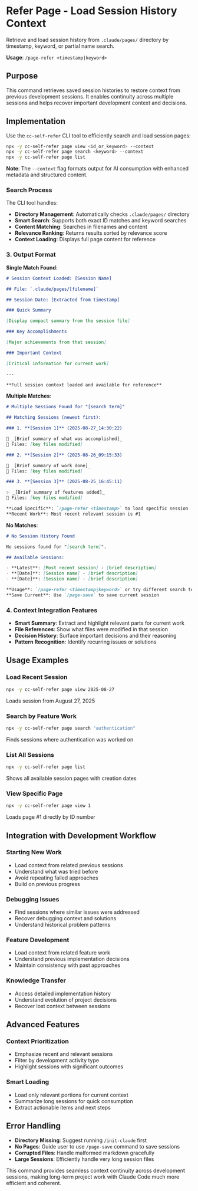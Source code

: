 # Refer Page - Load Session History Context

Retrieve and load session history from `.claude/pages/` directory by timestamp, keyword, or partial name search.

**Usage**: `/page-refer <timestamp|keyword>`

## Purpose

This command retrieves saved session histories to restore context from previous development sessions. It enables continuity across multiple sessions and helps recover important development context and decisions.

## Implementation

Use the `cc-self-refer` CLI tool to efficiently search and load session pages:

```bash
npx -y cc-self-refer page view <id_or_keyword> --context
npx -y cc-self-refer page search <keyword> --context
npx -y cc-self-refer page list
```

**Note**: The `--context` flag formats output for AI consumption with enhanced metadata and structured content.

### Search Process

The CLI tool handles:

- **Directory Management**: Automatically checks `.claude/pages/` directory
- **Smart Search**: Supports both exact ID matches and keyword searches
- **Content Matching**: Searches in filenames and content
- **Relevance Ranking**: Returns results sorted by relevance score
- **Context Loading**: Displays full page content for reference

### 3. Output Format

**Single Match Found**:

```markdown
# Session Context Loaded: [Session Name]

## File: `.claude/pages/[filename]`

## Session Date: [Extracted from timestamp]

### Quick Summary

[Display compact summary from the session file]

### Key Accomplishments

[Major achievements from that session]

### Important Context

[Critical information for current work]

---

**Full session context loaded and available for reference**
```

**Multiple Matches**:

```markdown
# Multiple Sessions Found for "[search term]"

## Matching Sessions (newest first):

### 1. **[Session 1]** (2025-08-27_14:30:22)

📝 _[Brief summary of what was accomplished]_
📁 Files: [key files modified]

### 2. **[Session 2]** (2025-08-26_09:15:33)

🔧 _[Brief summary of work done]_
📁 Files: [key files modified]

### 3. **[Session 3]** (2025-08-25_16:45:11)

✨ _[Brief summary of features added]_
📁 Files: [key files modified]

**Load Specific**: `/page-refer <timestamp>` to load specific session
**Recent Work**: Most recent relevant session is #1
```

**No Matches**:

```markdown
# No Session History Found

No sessions found for "[search term]".

## Available Sessions:

- **Latest**: [Most recent session] - [brief description]
- **[Date]**: [Session name] - [brief description]
- **[Date]**: [Session name] - [brief description]

**Usage**: `/page-refer <timestamp|keyword>` or try different search terms
**Save Current**: Use `/page-save` to save current session
```

### 4. Context Integration Features

- **Smart Summary**: Extract and highlight relevant parts for current work
- **File References**: Show what files were modified in that session
- **Decision History**: Surface important decisions and their reasoning
- **Pattern Recognition**: Identify recurring issues or solutions

## Usage Examples

### Load Recent Session

```bash
npx -y cc-self-refer page view 2025-08-27
```

Loads session from August 27, 2025

### Search by Feature Work

```bash
npx -y cc-self-refer page search "authentication"
```

Finds sessions where authentication was worked on

### List All Sessions

```bash
npx -y cc-self-refer page list
```

Shows all available session pages with creation dates

### View Specific Page

```bash
npx -y cc-self-refer page view 1
```

Loads page #1 directly by ID number

## Integration with Development Workflow

### Starting New Work

- Load context from related previous sessions
- Understand what was tried before
- Avoid repeating failed approaches
- Build on previous progress

### Debugging Issues

- Find sessions where similar issues were addressed
- Recover debugging context and solutions
- Understand historical problem patterns

### Feature Development

- Load context from related feature work
- Understand previous implementation decisions
- Maintain consistency with past approaches

### Knowledge Transfer

- Access detailed implementation history
- Understand evolution of project decisions
- Recover lost context between sessions

## Advanced Features

### Context Prioritization

- Emphasize recent and relevant sessions
- Filter by development activity type
- Highlight sessions with significant outcomes

### Smart Loading

- Load only relevant portions for current context
- Summarize long sessions for quick consumption
- Extract actionable items and next steps

## Error Handling

- **Directory Missing**: Suggest running `/init-claude` first
- **No Pages**: Guide user to use `/page-save` command to save sessions
- **Corrupted Files**: Handle malformed markdown gracefully
- **Large Sessions**: Efficiently handle very long session files

This command provides seamless context continuity across development sessions, making long-term project work with Claude Code much more efficient and coherent.
